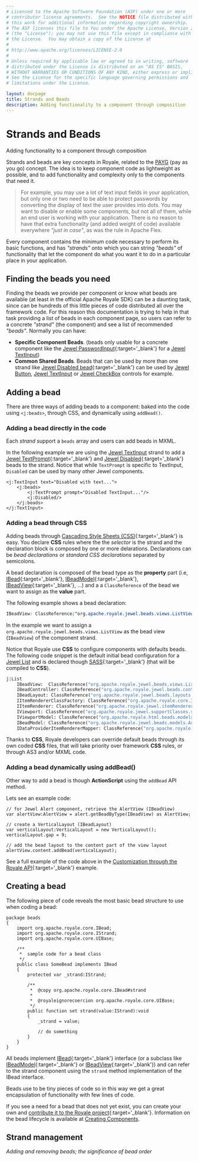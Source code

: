 ```yaml
---
# Licensed to the Apache Software Foundation (ASF) under one or more
# contributor license agreements.  See the NOTICE file distributed with
# this work for additional information regarding copyright ownership.
# The ASF licenses this file to You under the Apache License, Version 2.0
# (the "License"); you may not use this file except in compliance with
# the License.  You may obtain a copy of the License at
# 
# http://www.apache.org/licenses/LICENSE-2.0
# 
# Unless required by applicable law or agreed to in writing, software
# distributed under the License is distributed on an "AS IS" BASIS,
# WITHOUT WARRANTIES OR CONDITIONS OF ANY KIND, either express or implied.
# See the License for the specific language governing permissions and
# limitations under the License.

layout: docpage
title: Strands and Beads
description: Adding functionality to a component through composition
---
```


# Strands and Beads

Adding functionality to a component through composition

Strands and beads are key concepts in Royale, related to the [PAYG](welcome/features/payg.html)  (pay as you go) concept. The idea is to keep component code as lightweight as possible, and to add functionality and complexity only to the components that need it.

> For example, you may use a lot of text input fields in your application, but only one or two need to be able to protect passwords by converting the display of text the user provides into dots. You may want to disable or enable some components, but not all of them, while an end user is working with your application. There is no reason to have that extra functionality (and added weight of code) available everywhere _"just in case"_, as was the rule in Apache Flex.

Every component contains the minimum code necessary to perform its basic functions, and has _"strands"_ onto which you can string _"beads"_ of functionality that let the component do what you want it to do in a particular place in your application. 

## Finding the beads you need

Finding the beads we provide per component or know what beads are available (at least in the official Apache Royale SDK) can be a daunting task, since can be hundreds of this little pieces of code distributed all over the framework code. For this reason this documentation is trying to help in that task providing a list of beads in each component page, so users can refer to a concrete _"strand"_ (the component) and see a list of recommended _"beads"_. Normally you can have:

* __Specific Component Beads__. (beads only usable for a concrete component like the [Jewel PasswordInput](https://royale.apache.org/asdoc/index.html#!org.apache.royale.jewel.beads.controls.textinput/PasswordInput){:target='_blank'} for a [Jewel TextInput](component-sets/jewel/jewel-textinput.html))
* __Common Shared Beads__. Beads that can be used by more than one strand like [Jewel Disabled bead](https://royale.apache.org/asdoc/index.html#!org.apache.royale.jewel.beads.controls/Disabled){:target='_blank'} can be used by [Jewel Button](component-sets/jewel/jewel-button.html), [Jewel TextInput](component-sets/jewel/jewel-textinput.html) or [Jewel CheckBox](component-sets/jewel/jewel-checkbox.html) controls for example.

## Adding a bead

There are three ways of adding beads to a component: baked into the code using `<j:beads>`, through CSS, and dynamically using `addBead()`.

### Adding a bead directly in the code

Each _strand_ support a `beads` array and users can add beads in MXML.

In the following example we are using the [Jewel TextInput](component-sets/jewel/jewel-textinput.html) strand to add a [Jewel TextPrompt](https://royale.apache.org/asdoc/index.html#!org.apache.royale.jewel.beads.controls.textinput/TextPrompt){:target='_blank'} and [Jewel Disabled](https://royale.apache.org/asdoc/index.html#!org.apache.royale.jewel.beads.controls/Disabled){:target='_blank'} beads to the strand. Notice that while `TextPrompt` is specific to TextInput, `Disabled` can be used by many other Jewel components.

```mxml
<j:TextInput text="Disabled with text...">
    <j:beads>
        <j:TextPrompt prompt="Disabled TextInput..."/>
        <j:Disabled/>
    </j:beads>
</j:TextInput>
```

### Adding a bead through CSS

Adding beads through [Cascading Style Sheets (CSS)](https://en.wikipedia.org/wiki/Cascading_Style_Sheets){:target='_blank'} is easy. You declare __CSS__ rules where the the _selector_ is the strand and the declaration block is composed by one or more delarations. Declarations can be _bead declarations_ or _standard CSS declarations_ separated by semicolons.

A bead declaration is composed of the bead type as the __property__ part (i.e, [IBead](https://royale.apache.org/asdoc/index.html#!org.apache.royale.core/IBead){:target='_blank'}, [IBeadModel](https://royale.apache.org/asdoc/index.html#!org.apache.royale.core/IBeadModel){:target='_blank'}, [IBeadView](https://royale.apache.org/asdoc/index.html#!org.apache.royale.core/IBeadView){:target='_blank'}, ...) and a a `ClassReference` of the bead we want to assign as the __value__ part.

The following example shows a bead declaration:

```css
IBeadView: ClassReference("org.apache.royale.jewel.beads.views.ListView");
```

In the example we want to assign a `org.apache.royale.jewel.beads.views.ListView` as the bead view (`IBeadView`) of the component strand.

Notice that Royale use __CSS__ to configure components with defaults beads. The following
code snippet is the default initial bead configuration for a [Jewel List](component-sets/jewel/jewel-list.html) and is declared though [SASS](https://sass-lang.com){:target='_blank'} (that will be compiled to __CSS__). 

```sass
j|List
    IBeadView:  ClassReference("org.apache.royale.jewel.beads.views.ListView")
    IBeadController: ClassReference("org.apache.royale.jewel.beads.controllers.ListSingleSelectionMouseController")
    IBeadLayout: ClassReference("org.apache.royale.jewel.beads.layouts.VerticalLayout")
    IItemRendererClassFactory: ClassReference("org.apache.royale.core.ItemRendererClassFactory")
    IItemRenderer: ClassReference("org.apache.royale.jewel.itemRenderers.ListItemRenderer")
    IViewport: ClassReference("org.apache.royale.jewel.supportClasses.scrollbar.ScrollingViewport")
    IViewportModel: ClassReference("org.apache.royale.html.beads.models.ViewportModel")
    IBeadModel: ClassReference("org.apache.royale.jewel.beads.models.ArrayListSelectionModel")
    IDataProviderItemRendererMapper: ClassReference("org.apache.royale.jewel.beads.itemRenderers.DataItemRendererFactoryForCollectionView")
```

Thanks to __CSS__, Royale developers can override default beads through its own coded __CSS__ files, that will take priority over framework __CSS__ rules, or through AS3 and/or MXML code.

### Adding a bead dynamically using addBead()

Other way to add a bead is though __ActionScript__ using the `addBead` API method.

Lets see an example code:

```as3
// for Jewel Alert component, retrieve the AlertView (IBeadView) 
var alertView:AlertView = alert.getBeadByType(IBeadView) as AlertView;

// create a VerticalLayout (IBeadLayout)
var verticalLayout:VerticalLayout = new VerticalLayout();
verticalLayout.gap = 9;

// add the bead layout to the content part of the view layout
alertView.content.addBead(verticalLayout);
```
See a full example of the code above in the [Customization through the Royale API](https://royale.apache.org/customization-through-the-royale-api/){:target='_blank'} example.

## Creating a bead

The following piece of code reveals the most basic bead structure to use when coding a bead:

```as3
package beads
{	
	import org.apache.royale.core.IBead;
	import org.apache.royale.core.IStrand;
	import org.apache.royale.core.UIBase;
	
	/**
	 *  sample code for a bead class
	 */
	public class SomeBead implements IBead
	{
		protected var _strand:IStrand;
		
		/**
		 *  @copy org.apache.royale.core.IBead#strand
		 *  
		 *  @royaleignorecoercion org.apache.royale.core.UIBase;
		 */
		public function set strand(value:IStrand):void
		{
			_strand = value;

			// do something
		}
	}
}
```

All beads implement [IBead](https://royale.apache.org/asdoc/index.html#!org.apache.royale.core/IBead){:target='_blank'} interface (or a subclass like [IBeadModel](https://royale.apache.org/asdoc/index.html#!org.apache.royale.core/IBeadModel){:target='_blank'} or [IBeadView](https://royale.apache.org/asdoc/index.html#!org.apache.royale.core/IBeadView){:target='_blank'}) and can refer to the strand component using the `strand` method implementation of the IBead interface.

Beads use to be tiny pieces of code so in this way we get a great encapsulation of functionality with few lines of code. 

If you see a need for a bead that does not yet exist, you can create your own and [contribute it to the Royale project](https://royale.apache.org/get-involved/){:target='_blank'}. Information on the bead lifecycle is available at [Creating Components](https://cwiki.apache.org/confluence/display/FLEX/Creating+Components).

## Strand management

_Adding and removing beads; the significance of bead order_
